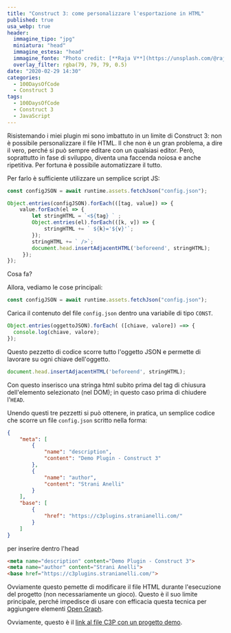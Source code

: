 ```yaml
---
title: "Construct 3: come personalizzare l'esportazione in HTML"
published: true
usa_webp: true
header:
  immagine_tipo: "jpg"
  miniatura: "head"
  immagine_estesa: "head"
  immagine_fonte: "Photo credit: [**Raja V**](https://unsplash.com/@rajavijayaraman)"
  overlay_filter: rgba(79, 79, 79, 0.5)
date: "2020-02-29 14:30"
categories:
  - 100DaysOfCode
  - Construct 3
tags:
  - 100DaysOfCode
  - Construct 3
  - JavaScript
---
```


Risistemando i miei plugin mi sono imbattuto in un limite di Construct 3: non è possibile personalizzare il file HTML. Il che non è un gran problema, a dire il vero, perché si può sempre editare con un qualsiasi editor. Però, soprattutto in fase di sviluppo, diventa una faccenda noiosa e anche ripetitiva. Per fortuna è possibile automatizzare il tutto.

Per farlo è sufficiente utilizzare un semplice script JS:

~~~js
const configJSON = await runtime.assets.fetchJson("config.json");

Object.entries(configJSON).forEach(([tag, value]) => {
	value.forEach(el => {
    	let stringHTML = `<${tag} ` ;
        Object.entries(el).forEach(([k, v]) => {
			stringHTML += ` ${k}='${v}'`;
        });
        stringHTML += ` />`;
        document.head.insertAdjacentHTML('beforeend', stringHTML);
     });
});
~~~

Cosa fa?

Allora, vediamo le cose principali:

~~~js
const configJSON = await runtime.assets.fetchJson("config.json");
~~~

Carica il contenuto del file `config.json` dentro una variabile di tipo `CONST`.

~~~js
Object.entries(oggettoJSON).forEach( ([chiave, valore]) ==> {
  console.log(chiave, valore);
});
~~~

Questo pezzetto di codice scorre tutto l'oggetto JSON e permette di lavorare su ogni chiave dell'oggetto.

~~~js
document.head.insertAdjacentHTML('beforeend', stringHTML);
~~~

Con questo inserisco una stringa html subito prima del tag di chiusura dell'elemento selezionato (nel DOM); in questo caso prima di chiudere l'`HEAD`.

Unendo questi tre pezzetti si può ottenere, in pratica, un semplice codice che scorre un file `config.json` scritto nella forma:

~~~JSON
{
	"meta": [
		{
			"name": "description",
			"content": "Demo Plugin - Construct 3"
		},
		{
			"name": "author",
			"content": "Strani Anelli"
		}
	],
	"base": [
		{
			"href": "https://c3plugins.stranianelli.com/"
		}
	]
}
~~~

per inserire dentro l'head

~~~html
<meta name="description" content="Demo Plugin - Construct 3">
<meta name="author" content="Strani Anelli">
<base href="https://c3plugins.stranianelli.com/">
~~~

Ovviamente questo pemette di modificare il file HTML durante l'esecuzione del progetto (non necessariamente un gioco). Questo è il suo limite principale, perché impedisce di usare con efficacia questa tecnica per aggiungere elementi [Open Graph](https://ogp.me/).

Ovviamente, questo è il [link al file C3P con un progetto demo](https://raw.githubusercontent.com/el3um4s/strani-anelli-blog/master/_posts/2020/2020-02-29-construct-3-come-personalizzare-l-esportazione-in-html/custom-head-web.c3p).
